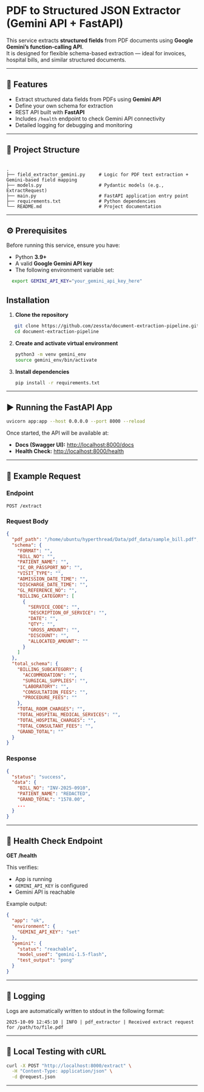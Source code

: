 
# PDF to Structured JSON Extractor (Gemini API + FastAPI)

This service extracts **structured fields** from PDF documents using **Google Gemini’s function-calling API**.  
It is designed for flexible schema-based extraction — ideal for invoices, hospital bills, and similar structured documents.

---

## 🚀 Features

- Extract structured data fields from PDFs using **Gemini API**
- Define your own schema for extraction
- REST API built with **FastAPI**
- Includes `/health` endpoint to check Gemini API connectivity
- Detailed logging for debugging and monitoring

---

## 🧱 Project Structure

```

.
├── field_extractor_gemini.py     # Logic for PDF text extraction + Gemini-based field mapping
├── models.py                     # Pydantic models (e.g., ExtractRequest)
├── main.py                       # FastAPI application entry point
├── requirements.txt              # Python dependencies
└── README.md                     # Project documentation

```

---

## ⚙️ Prerequisites

Before running this service, ensure you have:

- Python **3.9+**
- A valid **Google Gemini API key**
- The following environment variable set:
```bash
  export GEMINI_API_KEY="your_gemini_api_key_here"
```

## Installation

1. **Clone the repository**

```bash
   git clone https://github.com/zessta/document-extraction-pipeline.git
   cd document-extraction-pipeline
```

2. **Create and activate virtual environment**

   ```bash
   python3 -m venv gemini_env
   source gemini_env/bin/activate
   ```

3. **Install dependencies**

   ```bash
   pip install -r requirements.txt
   ```

---

## ▶️ Running the FastAPI App

```bash
uvicorn app:app --host 0.0.0.0 --port 8000 --reload
```

Once started, the API will be available at:

* **Docs (Swagger UI):** [http://localhost:8000/docs](http://localhost:8000/docs)
* **Health Check:** [http://localhost:8000/health](http://localhost:8000/health)

---

## 🧠 Example Request

### Endpoint

`POST /extract`

### Request Body

```json
{
  "pdf_path": "/home/ubuntu/hyperthread/Data/pdf_data/sample_bill.pdf",
  "schema": {
    "FORMAT": "",
    "BILL_NO": "",
    "PATIENT_NAME": "",
    "IC_OR_PASSPORT_NO": "",
    "VISIT_TYPE": "",
    "ADMISSION_DATE_TIME": "",
    "DISCHARGE_DATE_TIME": "",
    "GL_REFERENCE_NO": "",
    "BILLING_CATEGORY": [
      {
        "SERVICE_CODE": "",
        "DESCRIPTION_OF_SERVICE": "",
        "DATE": "",
        "QTY": "",
        "GROSS_AMOUNT": "",
        "DISCOUNT": "",
        "ALLOCATED_AMOUNT": ""
      }
    ]
  },
  "total_schema": {
    "BILLING_SUBCATEGORY": {
      "ACCOMMODATION": "",
      "SURGICAL_SUPPLIES": "",
      "LABORATORY": "",
      "CONSULTATION_FEES": "",
      "PROCEDURE_FEES": ""
    },
    "TOTAL_ROOM_CHARGES": "",
    "TOTAL_HOSPITAL_MEDICAL_SERVICES": "",
    "TOTAL_HOSPITAL_CHARGES": "",
    "TOTAL_CONSULTANT_FEES": "",
    "GRAND_TOTAL": ""
  }
}
```

### Response

```json
{
  "status": "success",
  "data": {
    "BILL_NO": "INV-2025-0910",
    "PATIENT_NAME": "REDACTED",
    "GRAND_TOTAL": "1578.00",
    ...
  }
}
```

---

## 🧩 Health Check Endpoint

**GET /health**

This verifies:

* App is running
* `GEMINI_API_KEY` is configured
* Gemini API is reachable

Example output:

```json
{
  "app": "ok",
  "environment": {
    "GEMINI_API_KEY": "set"
  },
  "gemini": {
    "status": "reachable",
    "model_used": "gemini-1.5-flash",
    "test_output": "pong"
  }
}
```

---

## 🧰 Logging

Logs are automatically written to stdout in the following format:

```
2025-10-09 12:45:10 | INFO | pdf_extractor | Received extract request for /path/to/file.pdf
```

---

## 🧪 Local Testing with cURL

```bash
curl -X POST "http://localhost:8000/extract" \
  -H "Content-Type: application/json" \
  -d @request.json
```

---
